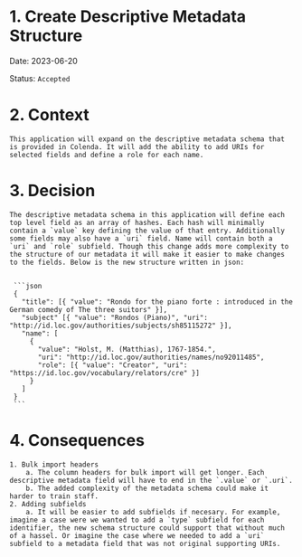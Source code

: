 # 1. Create Descriptive Metadata Structure
   Date: 2023-06-20

   Status: `Accepted`

# 2. Context

    This application will expand on the descriptive metadata schema that is provided in Colenda. It will add the ability to add URIs for selected fields and define a role for each name.

# 3. Decision

    The descriptive metadata schema in this application will define each top level field as an array of hashes. Each hash will minimally contain a `value` key defining the value of that entry. Additionally some fields may also have a `uri` field. Name will contain both a `uri` and `role` subfield. Though this change adds more complexity to the structure of our metadata it will make it easier to make changes to the fields. Below is the new structure written in json:


     ```json
     {
       "title": [{ "value": "Rondo for the piano forte : introduced in the German comedy of The three suitors" }],
       "subject" [{ "value": "Rondos (Piano)", "uri": "http://id.loc.gov/authorities/subjects/sh85115272" }],
       "name": [
         {
           "value": "Holst, M. (Matthias), 1767-1854.", 
           "uri": "http://id.loc.gov/authorities/names/no92011485", 
           "role": [{ "value": "Creator", "uri": "https://id.loc.gov/vocabulary/relators/cre" }] 
         }
       ] 
     }
     ```
# 4. Consequences

    1. Bulk import headers
        a. The column headers for bulk import will get longer. Each descriptive metadata field will have to end in the `.value` or `.uri`.
        b. The added complexity of the metadata schema could make it harder to train staff.
    2. Adding subfields
        a. It will be easier to add subfields if necesary. For example, imagine a case were we wanted to add a `type` subfield for each identifier, the new schema structure could support that without much of a hassel. Or imagine the case where we needed to add a `uri` subfield to a metadata field that was not original supporting URIs.
